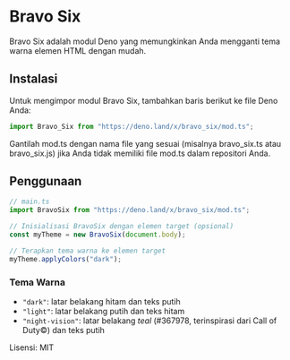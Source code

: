 # Bravo Six

Bravo Six adalah modul Deno yang memungkinkan Anda mengganti tema warna elemen HTML dengan mudah.

## Instalasi

Untuk mengimpor modul Bravo Six, tambahkan baris berikut ke file Deno Anda:

```ts
import Bravo_Six from "https://deno.land/x/bravo_six/mod.ts";
```

Gantilah mod.ts dengan nama file yang sesuai (misalnya bravo_six.ts atau bravo_six.js) jika Anda tidak memiliki file mod.ts dalam repositori Anda.

## Penggunaan

```ts
// main.ts
import BravoSix from "https://deno.land/x/bravo_six/mod.ts";

// Inisialisasi BravoSix dengan elemen target (opsional)
const myTheme = new BravoSix(document.body);

// Terapkan tema warna ke elemen target
myTheme.applyColors("dark");
```

### Tema Warna

- `"dark"`: latar belakang hitam dan teks putih
- `"light"`: latar belakang putih dan teks hitam
- `"night-vision"`: latar belakang _teal_ (#367978, terinspirasi dari Call of Duty©) dan teks putih

Lisensi: MIT
